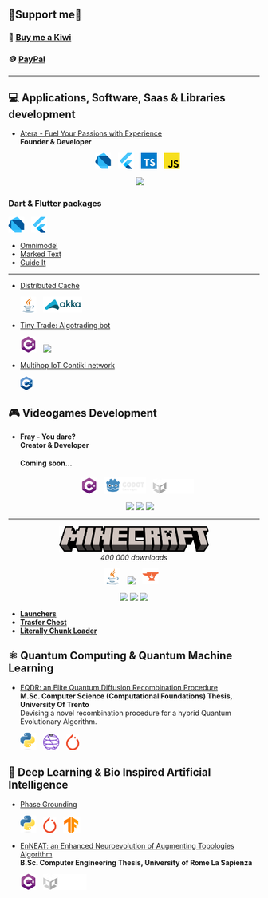 ## 🗿Support me💚

### 🥝 [Buy me a Kiwi](https://buymeacoffee.com/tratteo)

### 🪙 [PayPal](https://www.paypal.me/tratteo)

---

## 💻 Applications, Software, Saas & Libraries development

-   [Atera - Fuel Your Passions with Experience](https://github.com/Ateraworld)  
    **Founder & Developer**

    <p align="center">
      <img src="res/dart.svg" width="32" style="margin-right: 10px;" />
      <img src="res/flutter.svg" width="32" style="margin-right: 10px;" />
      <img src="res/ts.svg" width="32" style="margin-right: 10px;" />
      <img src="res/js.svg" width="32" style="margin-right: 10px;" />
    </p>
    <p align="center">
       <img src="https://github.com/Ateraworld/.github/assets/31132987/6982dafb-1acc-41af-abfc-3ed4446a318d" width=350>
    </p>

### Dart & Flutter packages

  <p align="left">
    <img src="res/dart.svg" width="32" style="margin-right: 10px;" />  
    <img src="res/flutter.svg" width="32" style="margin-right: 10px;" />
  </p>
  
- [Omnimodel](https://github.com/tratteo/omnimodel)  
- [Marked Text](https://github.com/tratteo/marked_text)
- [Guide It](https://github.com/tratteo/guide_it)

---

-   [Distributed Cache](https://github.com/tratteo/DistributedCache)
    <p align="left">
      <img src="res/java.svg" width="32" style="margin-right: 10px;" />
      <img src="res/akka.svg" height="32" style="margin-right: 10px;" />
    </p>

-   [Tiny Trade: Algotrading bot](https://github.com/TinyTrade/TinyTrade)
    <p align="left">
      <img src="res/net.svg" width="32" style="margin-right: 10px;" />
      <img src="https://user-images.githubusercontent.com/31132987/193480740-c6eeed02-945f-460b-ad44-06562662078b.png" height="40" style="margin-right: 10px;" />
    </p>

-   [Multihop IoT Contiki network](https://github.com/tratteo/multihop_network)
    <p align="left">
      <img src="res/c++.svg" width="24" style="margin-right: 10px;" />
    </p>

## 🎮 Videogames Development

-   **Fray - You dare?**  
    **Creator & Developer**

    #### Coming soon...

    <p align="center">
      <img src="res/net.svg" width="32" style="margin-right: 10px;" />
      <img src="res/godot.svg" height="34" style="margin-right: 10px;" />
      <img src="res/unity.svg" height="30" style="margin-right: 10px;" />
    </p>
    <p align="center">
      <img src="https://user-images.githubusercontent.com/31132987/168451411-5e271c56-fdad-4b70-86b0-48819c443554.gif" width="150" />
      <img src="https://user-images.githubusercontent.com/31132987/168451406-9b5fa056-6766-4f73-ba1f-71886c7a08e7.gif" width="150" />
      <img src="https://user-images.githubusercontent.com/31132987/168451402-3b181129-5c27-4201-9d9d-be44305baf3f.gif" width="150" />
    </p>

---

<p align="center">
    <img src="res/minecraft.svg" width="300"/>
    <br><i>400 000 downloads</i></br>
</p>
  <p align="center">
    <img src="res/java.svg" width="32" style="margin-right: 10px;" />
    <img src="https://avatars.githubusercontent.com/u/21025855?s=200&v=4" height="32" style="margin-right: 10px;" />
    <img src="res/curseforge.svg" height="32" style="margin-right: 10px;" />
  </p>
  <p align="center">
    <img src="https://user-images.githubusercontent.com/31132987/80125195-a13b6d80-8591-11ea-828f-1ac07a1ac498.png" height="150" />
    <img src="https://user-images.githubusercontent.com/31132987/78308663-58bc0180-7549-11ea-9c09-3a1813e2a986.png" width="150" />
    <img src="https://user-images.githubusercontent.com/31132987/103446388-43623800-4c7f-11eb-830c-4734d00f8468.png" height="150" />
  </p>

-   **[Launchers](https://github.com/TrattMods/LaunchersMod)**
-   **[Trasfer Chest](https://github.com/TrattMods/TransferChest)**
-   **[Literally Chunk Loader](https://github.com/TrattMods/LiterallyChunkLoader)**

## ⚛️ Quantum Computing & Quantum Machine Learning

-   [EQDR: an Elite Quantum Diffusion Recombination Procedure](https://github.com/tratteo/eqdr)  
    **M.Sc. Computer Science (Computational Foundations) Thesis, University Of Trento**  
    Devising a novel recombination procedure for a hybrid Quantum Evolutionary Algorithm.

    <p align="left">
      <img src="res/py.svg" width="32" style="margin-right: 10px;" />
      <img src="res/qiskit.svg" height="32" style="margin-right: 10px;" />
      <img src="res/pytorch.svg" height="32" style="margin-right: 10px;" />
    </p>

## 🍃 Deep Learning & Bio Inspired Artificial Intelligence

-   [Phase Grounding](https://github.com/tratteo/phrase_grounding)
    <p align="left">
      <img src="res/py.svg" width="32" style="margin-right: 10px;" />
      <img src="res/pytorch.svg" height="32" style="margin-right: 10px;" />
      <img src="res/tf.svg" height="32" style="margin-right: 10px;" />
    </p>

-   [EnNEAT: an Enhanced Neuroevolution of Augmenting Topologies Algorithm](https://github.com/tratteo/EnNEAT)  
    **B.Sc. Computer Engineering Thesis, University of Rome La Sapienza**
    <p align="left">
      <img src="res/net.svg" width="32" style="margin-right: 10px;" />
      <img src="res/unity.svg" height="32" style="margin-right: 10px;" />
    </p>

